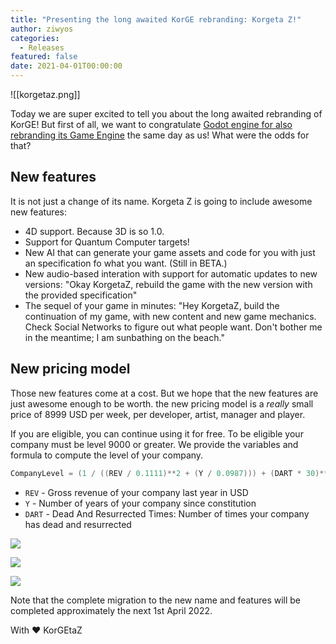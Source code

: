 ```yaml
---
title: "Presenting the long awaited KorGE rebranding: Korgeta Z!"
author: ziwyos
categories:
  - Releases
featured: false
date: 2021-04-01T00:00:00
---
```

![[korgetaz.png]]

Today we are super excited to tell you about the long awaited rebranding of KorGE! But first of all, we want to
congratulate [Godot engine for also rebranding its Game Engine](https://godotengine.org/article/godot-has-been-renamed-godette-engine) the same day as us! What were the odds for that?

## New features

It is not just a change of its name. Korgeta Z is going to include awesome new features:

* 4D support. Because 3D is so 1.0.
* Support for Quantum Computer targets!
* New AI that can generate your game assets and code for you with just an specification fo what you want. (Still in BETA.)
* New audio-based interation with support for automatic updates to new versions: "Okay KorgetaZ, rebuild the game with the new version with the provided specification"
* The sequel of your game in minutes: "Hey KorgetaZ, build the continuation of my game, with new content and new game mechanics. Check Social Networks to figure out what people want. Don't bother me in the meantime; I am sunbathing on the beach."

## New pricing model

Those new features come at a cost. But we hope that the new features are just awesome enough to be worth.
the new pricing model is a *really* small price of 8999 USD per week, per developer, artist, manager and player.

If you are eligible, you can continue using it for free. To be eligible your company must be level 9000 or greater.
We provide the variables and formula to compute the level of your company.

```kotlin
CompanyLevel = (1 / ((REV / 0.1111)**2 + (Y / 0.0987))) + (DART * 30)**2
```

* `REV` - Gross revenue of your company last year in USD
* `Y` - Number of years of your company since constitution
* `DART` - Dead And Resurrected Times: Number of times your company has dead and resurrected

![](/assets/images/yamcha.jpeg)

![](/assets/images/over9000.jpg)

![](/assets/images/korgetaz-godette.jpg)

Note that the complete migration to the new name and features will be completed approximately the next 1st April 2022.

With ❤️ KorGEtaZ
